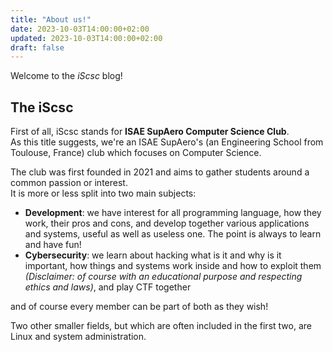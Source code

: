 ```yaml
---
title: "About us!"
date: 2023-10-03T14:00:00+02:00
updated: 2023-10-03T14:00:00+02:00
draft: false
---
```


Welcome to the *iScsc* blog!

## The iScsc
First of all, iScsc stands for **ISAE SupAero Computer Science Club**.  
As this title suggests, we're an ISAE SupAero's (an Engineering School from Toulouse, France) club which focuses on Computer Science.

The club was first founded in 2021 and aims to gather students around a common passion or interest.  
It is more or less split into two main subjects:
 - **Development**: we have interest for all programming language, how they work, their pros and cons, and develop together various applications and systems, useful as well as useless one. The point is always to learn and have fun!
 - **Cybersecurity**: we learn about hacking what is it and why is it important, how things and systems work inside and how to exploit them *(Disclaimer: of course with an educational purpose and respecting ethics and laws)*, and play CTF together

and of course every member can be part of both as they wish!

Two other smaller fields, but which are often included in the first two, are Linux and system administration.
